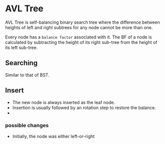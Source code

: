 # AVL Tree
AVL Tree is self-balancing binary search tree where the difference between heights of left and right subtrees for any node cannot be more than one.

Every node has a `balance factor` associated with it. The BF of a node is calculated by subtracting the height of its right sub-tree from the height of its left sub-tree.


## Searching
Similar to that of BST.

## Insert
* The new node is always inserted as the leaf node.
* Insertion is usually followed by an rotation step to restore the balance.
* 

### possible changes
* Initially, the node was either left-or-right 